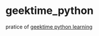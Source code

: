 # geektime_python

pratice of [geektime python learning](https://time.geekbang.org/column/intro/176)
